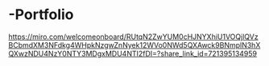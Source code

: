 # -Portfolio
https://miro.com/welcomeonboard/RUtqN2ZwYUM0cHJNYXhiU1VOQjlQVzBCbmdXM3NFdkg4WHpkNzgwZnNyek12WVo0NWd5QXAwck9BNmplN3hXQXwzNDU4NzY0NTY3MDgxMDU4NTI2fDI=?share_link_id=721395134959

